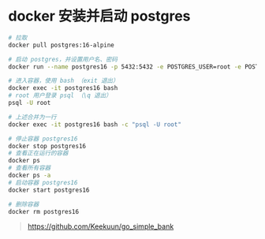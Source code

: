 # docker 安装并启动 postgres

```bash
# 拉取
docker pull postgres:16-alpine

# 启动 postgres，并设置用户名、密码
docker run --name postgres16 -p 5432:5432 -e POSTGRES_USER=root -e POSTGRES_PASSWORD=123456 -d postgres:16-alpine

# 进入容器，使用 bash （exit 退出）
docker exec -it postgres16 bash
# root 用户登录 psql （\q 退出）
psql -U root

# 上述合并为一行
docker exec -it postgres16 bash -c "psql -U root"
```

```bash 
# 停止容器 postgres16
docker stop postgres16
# 查看正在运行的容器
docker ps
# 查看所有容器
docker ps -a
# 启动容器 postgres16
docker start postgres16

# 删除容器
docker rm postgres16
```

> https://github.com/Keekuun/go_simple_bank
